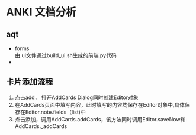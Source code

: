 # ANKI 文档分析
## aqt
- forms <br>
    由.ui文件通过build_ui.sh生成的前端.py代码
- 


## 卡片添加流程
1. 点击add， 打开AddCards Dialog同时创建Editor对象
2. 在AddCards页面中填写内容，此时填写的内容均保存在Editor对象中,具体保存在Editor.note.fields（list)中
3. 点击添加，调用AddCards.addCards，该方法同时调用Editor.saveNow和AddCards._addCards